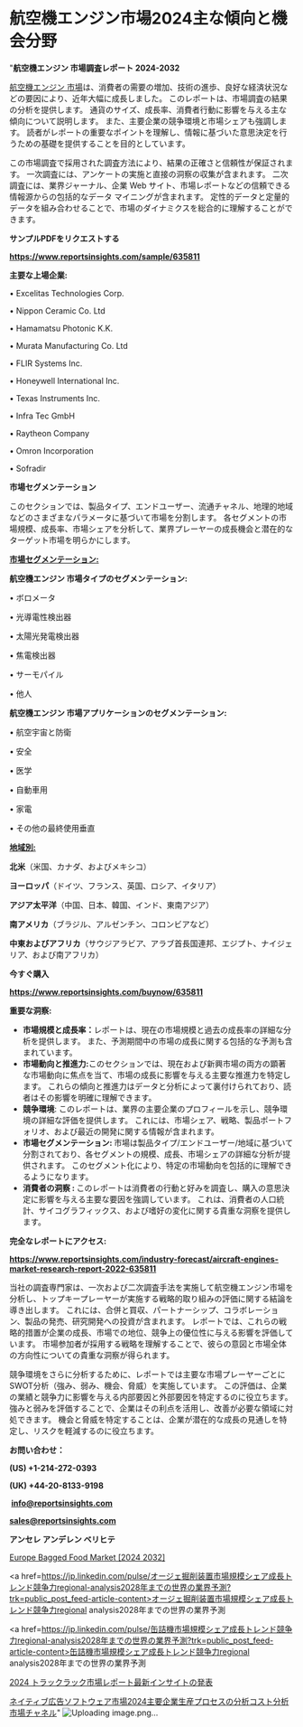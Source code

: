# 航空機エンジン市場2024主な傾向と機会分野

 "<strong>航空機エンジン 市場調査レポート 2024-2032</strong>

<a href=https://www.reportsinsights.com/sample/635811>航空機エンジン 市場</a>は、消費者の需要の増加、技術の進歩、良好な経済状況などの要因により、近年大幅に成長しました。 このレポートは、市場調査の結果の分析を提供します。 通貨のサイズ、成長率、消費者行動に影響を与える主な傾向について説明します。 また、主要企業の競争環境と市場シェアも強調します。 読者がレポートの重要なポイントを理解し、情報に基づいた意思決定を行うための基礎を提供することを目的としています。

この市場調査で採用された調査方法により、結果の正確さと信頼性が保証されます。 一次調査には、アンケートの実施と直接の洞察の収集が含まれます。 二次調査には、業界ジャーナル、企業 Web サイト、市場レポートなどの信頼できる情報源からの包括的なデータ マイニングが含まれます。 定性的データと定量的データを組み合わせることで、市場のダイナミクスを総合的に理解することができます。

<strong><b>サンプルPDFをリクエストする</b></strong>

<a href=https://www.reportsinsights.com/sample/635811><strong><u>https://www.reportsinsights.com/sample/635811</u></strong></a>

<strong>主要な上場企業:</strong>

• Excelitas Technologies Corp.

• Nippon Ceramic Co. Ltd

• Hamamatsu Photonic K.K.

• Murata Manufacturing Co. Ltd

• FLIR Systems Inc.

• Honeywell International Inc.

• Texas Instruments Inc.

• Infra Tec GmbH

• Raytheon Company

• Omron Incorporation

• Sofradir

<strong>市場セグメンテーション</strong>

このセクションでは、製品タイプ、エンドユーザー、流通チャネル、地理的地域などのさまざまなパラメータに基づいて市場を分割します。 各セグメントの市場規模、成長率、市場シェアを分析して、業界プレーヤーの成長機会と潜在的なターゲット市場を明らかにします。

<strong><u>市場セグメンテーション</u></strong><strong><u>:</u></strong>

<strong>航空機エンジン 市場タイプのセグメンテーション:</strong>

• ボロメータ

• 光導電性検出器

• 太陽光発電検出器

• 焦電検出器

• サーモパイル

• 他人

<strong>航空機エンジン 市場アプリケーションのセグメンテーション:</strong>

• 航空宇宙と防衛

• 安全

• 医学

• 自動車用

• 家電

• その他の最終使用垂直

<strong><u>地域別</u></strong><strong><u>:</u></strong>

<strong>北米</strong>（米国、カナダ、およびメキシコ）

<strong>ヨーロッパ</strong>（ドイツ、フランス、英国、ロシア、イタリア）

<strong>アジア太平洋</strong>（中国、日本、韓国、インド、東南アジア）

<strong>南アメリカ</strong>（ブラジル、アルゼンチン、コロンビアなど）

<strong>中東およびアフリカ</strong>（サウジアラビア、アラブ首長国連邦、エジプト、ナイジェリア、および南アフリカ）

<strong>今すぐ購入</strong>

<a href=https://www.reportsinsights.com/buynow/635811><strong><u>https://www.reportsinsights.com/buynow/635811</u></strong></a>

<strong>重要な洞察:</strong>
<ul>
  <li><strong>市場規模と成長率：</strong>レポートは、現在の市場規模と過去の成長率の詳細な分析を提供します。 また、予測期間中の市場の成長に関する包括的な予測も含まれています。</li>
  <li><strong>市場動向と推進力:</strong>このセクションでは、現在および新興市場の両方の顕著な市場動向に焦点を当て、市場の成長に影響を与える主要な推進力を特定します。 これらの傾向と推進力はデータと分析によって裏付けられており、読者はその影響を明確に理解できます。</li>
  <li><strong>競争環境</strong>: このレポートは、業界の主要企業のプロフィールを示し、競争環境の詳細な評価を提供します。 これには、市場シェア、戦略、製品ポートフォリオ、および最近の開発に関する情報が含まれます。</li>
  <li><strong>市場セグメンテーション: </strong>市場は製品タイプ/エンドユーザー/地域に基づいて分割されており、各セグメントの規模、成長、市場シェアの詳細な分析が提供されます。 このセグメント化により、特定の市場動向を包括的に理解できるようになります。</li>
  <li><strong>消費者の洞察 : </strong>このレポートは消費者の行動と好みを調査し、購入の意思決定に影響を与える主要な要因を強調しています。 これは、消費者の人口統計、サイコグラフィックス、および嗜好の変化に関する貴重な洞察を提供します。</li>
</ul>
<strong>完全なレポートにアクセス:</strong>

<a href=https://www.reportsinsights.com/industry-forecast/aircraft-engines-market-research-report-2022-635811><strong><u><b>https://www.reportsinsights.com/industry-forecast/aircraft-engines-market-research-report-2022-635811</b></u></strong></a>

当社の調査専門家は、一次および二次調査手法を実施して航空機エンジン市場を分析し、トップキープレーヤーが実施する戦略的取り組みの評価に関する結論を導き出します。 これには、合併と買収、パートナーシップ、コラボレーション、製品の発売、研究開発への投資が含まれます。 レポートでは、これらの戦略的措置が企業の成長、市場での地位、競争上の優位性に与える影響を評価しています。 市場参加者が採用する戦略を理解することで、彼らの意図と市場全体の方向性についての貴重な洞察が得られます。

競争環境をさらに分析するために、レポートでは主要な市場プレーヤーごとにSWOT分析（強み、弱み、機会、脅威）を実施しています。 この評価は、企業の業績と競争力に影響を与える内部要因と外部要因を特定するのに役立ちます。 強みと弱みを評価することで、企業はその利点を活用し、改善が必要な領域に対処できます。 機会と脅威を特定することは、企業が潜在的な成長の見通しを特定し、リスクを軽減するのに役立ちます。

<strong>お問い合わせ：</strong>

<strong>(US) +1-214-272-0393</strong>

<strong>(UK) +44-20-8133-9198</strong>

<strong> </strong><a href=info@reportsinsights.com><strong><u>info@reportsinsights.com</u></strong></a>

<a href=sales@reportsinsights.com><strong><u>sales@reportsinsights.com</u></strong></a>

<strong>アンセレ アンデレン ベリヒテ</strong>

<a href=https://www.linkedin.com/pulse/europe-bagged-food-markets-trends-growth-lvgkf/>Europe Bagged Food Market [2024 2032]</a>

<a href=https://jp.linkedin.com/pulse/オージェ掘削装置市場規模シェア成長トレンド競争力regional-analysis2028年までの世界の業界予測?trk=public_post_feed-article-content>オージェ掘削装置市場規模シェア成長トレンド競争力regional analysis2028年までの世界の業界予測</a>

<a href=https://jp.linkedin.com/pulse/缶詰機市場規模シェア成長トレンド競争力regional-analysis2028年までの世界の業界予測?trk=public_post_feed-article-content>缶詰機市場規模シェア成長トレンド競争力regional analysis2028年までの世界の業界予測</a>

<a href=https://www.linkedin.com/pulse/2024-トラックラック市場レポート最新インサイトの発表-healthscope-news-245/>2024 トラックラック市場レポート最新インサイトの発表</a>

<a href=https://www.linkedin.com/pulse/ネイティブ広告ソフトウェア市場2024主要企業生産プロセスの分析コスト分析市場チャネル-infopulse-daily-360-ef4vf/>ネイティブ広告ソフトウェア市場2024主要企業生産プロセスの分析コスト分析市場チャネル</a>"
![Uploading image.png…]()
